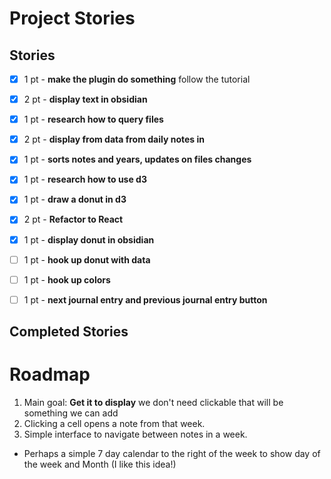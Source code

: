# Project Stories

## Stories

- [X] 1 pt - **make the plugin do something** follow the tutorial
- [X] 2 pt - **display text in obsidian** 
- [X] 1 pt - **research how to query files**
- [X] 2 pt - **display from data from daily notes in**
- [X] 1 pt - **sorts notes and years, updates on files changes**
- [X] 1 pt - **research how to use d3**
- [X] 1 pt - **draw a donut in d3**
- [X] 2 pt - **Refactor to React**
- [X] 1 pt - **display donut in obsidian**
- [ ] 1 pt - **hook up donut with data**
- [ ] 1 pt - **hook up colors** 
- [ ] 1 pt - **next journal entry and previous journal entry button**


## Completed Stories


# Roadmap
1. Main goal:  **Get it to display** we don't need clickable that will be something we can add
2. Clicking a cell opens a note from that week.
3. Simple interface to navigate between notes in a week. 
- Perhaps a simple 7 day calendar to the right of the week to show day of the week and Month (I like this idea!)
